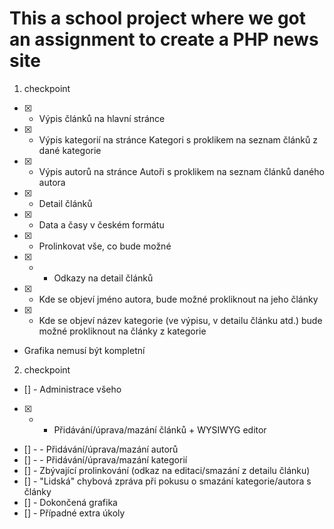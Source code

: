 # This a school project where we got an assignment to create a PHP news site

1. checkpoint

- [x] - Výpis článků na hlavní stránce
- [x] - Výpis kategorií na stránce Kategori s proklikem na seznam článků z dané kategorie
- [x] - Výpis autorů na stránce Autoři s proklikem na seznam článků daného autora
- [x] - Detail článků
- [x] - Data a časy v českém formátu
- [x] - Prolinkovat vše, co bude možné
- [x] - - Odkazy na detail článků
- [x] - Kde se objeví jméno autora, bude možné prokliknout na jeho články
- [x] - Kde se objeví název kategorie (ve výpisu, v detailu článku atd.) bude možné prokliknout na články z kategorie
- Grafika nemusí být kompletní

2. checkpoint

- [] - Administrace všeho
- [x] - - Přidávání/úprava/mazání článků + WYSIWYG editor
- [] - - Přidávání/úprava/mazání autorů
- [] - - Přidávání/úprava/mazání kategorií
- [] - Zbývající prolinkování (odkaz na editaci/smazání z detailu článku)
- [] - "Lidská" chybová zpráva při pokusu o smazání kategorie/autora s články
- [] - Dokončená grafika
- [] - Případné extra úkoly
